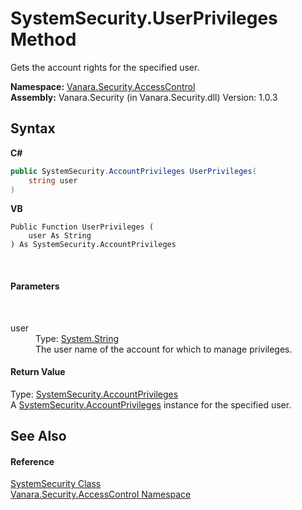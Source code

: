 # SystemSecurity.UserPrivileges Method 
 

Gets the account rights for the specified user.

**Namespace:**&nbsp;<a href="62a937f8-234b-6e15-2f22-272a8ae206a7">Vanara.Security.AccessControl</a><br />**Assembly:**&nbsp;Vanara.Security (in Vanara.Security.dll) Version: 1.0.3

## Syntax

**C#**<br />
``` C#
public SystemSecurity.AccountPrivileges UserPrivileges(
	string user
)
```

**VB**<br />
``` VB
Public Function UserPrivileges ( 
	user As String
) As SystemSecurity.AccountPrivileges
```

<br />

#### Parameters
&nbsp;<dl><dt>user</dt><dd>Type: <a href="http://msdn2.microsoft.com/en-us/library/s1wwdcbf" target="_blank">System.String</a><br />The user name of the account for which to manage privileges.</dd></dl>

#### Return Value
Type: <a href="1726478c-7693-5520-dd40-3bb86bbecb7a">SystemSecurity.AccountPrivileges</a><br />A <a href="1726478c-7693-5520-dd40-3bb86bbecb7a">SystemSecurity.AccountPrivileges</a> instance for the specified user.

## See Also


#### Reference
<a href="d966f360-1793-ec9a-f172-06cfdff71c9b">SystemSecurity Class</a><br /><a href="62a937f8-234b-6e15-2f22-272a8ae206a7">Vanara.Security.AccessControl Namespace</a><br />